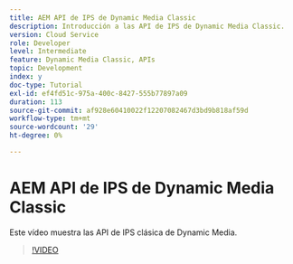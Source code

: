 ```yaml
---
title: AEM API de IPS de Dynamic Media Classic
description: Introducción a las API de IPS de Dynamic Media Classic.
version: Cloud Service
role: Developer
level: Intermediate
feature: Dynamic Media Classic, APIs
topic: Development
index: y
doc-type: Tutorial
exl-id: ef4fd51c-975a-400c-8427-555b77897a09
duration: 113
source-git-commit: af928e60410022f12207082467d3bd9b818af59d
workflow-type: tm+mt
source-wordcount: '29'
ht-degree: 0%

---
```


# AEM API de IPS de Dynamic Media Classic

Este vídeo muestra las API de IPS clásica de Dynamic Media.

>[!VIDEO](https://video.tv.adobe.com/v/335453?quality=12&learn=on)
